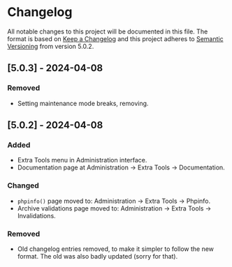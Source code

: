 # Changelog

All notable changes to this project will be documented in this file.
The format is based on [Keep a Changelog](https://keepachangelog.com/en/1.1.0/) and this project adheres to [Semantic Versioning](https://semver.org/spec/v2.0.0.html) from version 5.0.2.

## [5.0.3] - 2024-04-08

### Removed

* Setting maintenance mode breaks, removing.

## [5.0.2] - 2024-04-08

### Added

* Extra Tools menu in Administration interface.
* Documentation page at Administration -> Extra Tools -> Documentation.

### Changed

* `phpinfo()` page moved to: Administration -> Extra Tools -> Phpinfo.
* Archive validations page moved to: Administration -> Extra Tools -> Invalidations.

### Removed

* Old changelog entries removed, to make it simpler to follow the new format. The old was also badly updated (sorry for that).
